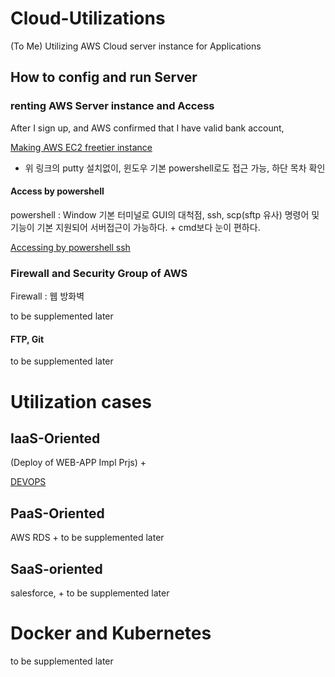 # Cloud-Utilizations
(To Me) Utilizing AWS Cloud server instance for Applications

## How to config and run Server

### renting AWS Server instance and Access
After I sign up, and AWS confirmed that I have valid bank account,

[Making AWS EC2 freetier instance](https://taetaetae.github.io/2019/04/14/aws-freetier-create-and-ssh-access/)
* 위 링크의 putty 설치없이, 윈도우 기본 powershell로도 접근 가능, 하단 목차 확인

#### Access by powershell
powershell : Window 기본 터미널로 GUI의 대척점, ssh, scp(sftp 유사) 명령어 및 기능이 기본 지원되어 서버접근이 가능하다. + cmd보다 눈이 편하다.

[Accessing by powershell ssh](https://docs.aws.amazon.com/ko_kr/AWSEC2/latest/UserGuide/AccessingInstancesLinux.html)

### Firewall and Security Group of AWS
Firewall : 웹 방화벽

to be supplemented later

#### FTP, Git
to be supplemented later

# Utilization cases
## IaaS-Oriented
(Deploy of WEB-APP Impl Prjs) +

[DEVOPS](https://github.com/devsacti/Cloud-Utilizations/tree/main/DEVOPS)

## PaaS-Oriented
AWS RDS
+
to be supplemented later

## SaaS-oriented 
salesforce,
+
to be supplemented later

# Docker and Kubernetes
to be supplemented later